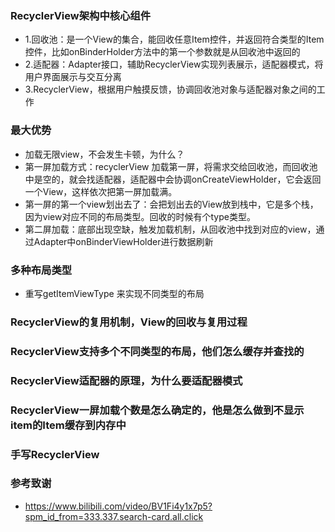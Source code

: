 ### RecyclerView架构中核心组件
- 1.回收池：是一个View的集合，能回收任意Item控件，并返回符合类型的Item控件，比如onBinderHolder方法中的第一个参数就是从回收池中返回的
- 2.适配器：Adapter接口，辅助RecyclerView实现列表展示，适配器模式，将用户界面展示与交互分离
- 3.RecyclerView，根据用户触摸反馈，协调回收池对象与适配器对象之间的工作

### 最大优势
- 加载无限view，不会发生卡顿，为什么？
- 第一屏加载方式：recyclerView 加载第一屏，将需求交给回收池，而回收池中是空的，就会找适配器，适配器中会协调onCreateViewHolder，它会返回一个View，这样依次把第一屏加载满。
- 第一屏的第一个view划出去了：会把划出去的View放到栈中，它是多个栈，因为view对应不同的布局类型。回收的时候有个type类型。
- 第二屏加载：底部出现空缺，触发加载机制，从回收池中找到对应的view，通过Adapter中onBinderViewHolder进行数据刷新

### 多种布局类型
- 重写getItemViewType 来实现不同类型的布局


### RecyclerView的复用机制，View的回收与复用过程


### RecyclerView支持多个不同类型的布局，他们怎么缓存并查找的


### RecyclerView适配器的原理，为什么要适配器模式

### RecyclerView一屏加载个数是怎么确定的，他是怎么做到不显示item的Item缓存到内存中

### 手写RecyclerView



### 参考致谢
- https://www.bilibili.com/video/BV1Fi4y1x7p5?spm_id_from=333.337.search-card.all.click